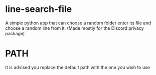 # line-search-file
A simple python app that can choose a random folder enter its file and choose a random line from it. (Made mostly for the Discord privacy package) 

# PATH
It is advised you replace the default path with the one you wish to use
